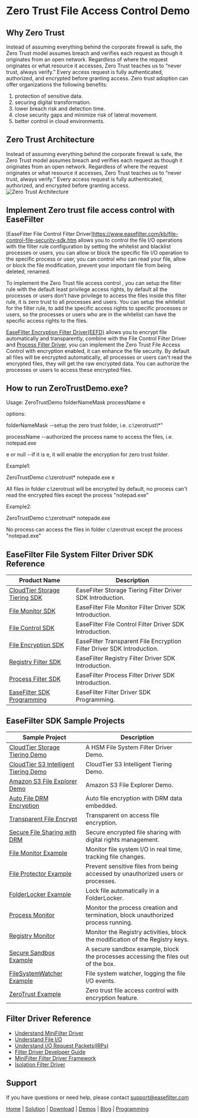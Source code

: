 # Zero Trust File Access Control Demo
## Why Zero Trust
Instead of assuming everything behind the corporate firewall is safe, the Zero Trust model assumes breach and verifies each request as though it originates from an open network. Regardless of where the request originates or what resource it accesses, Zero Trust teaches us to “never trust, always verify.” Every access request is fully authenticated, authorized, and encrypted before granting access. Zero trust adoption can offer organizations the following benefits:

1.  protection of sensitive data.
2.  securing digital transformation.
3.  lower breach risk and detection time.
4.	close security gaps and minimize risk of lateral movement.
5.  better control in cloud environments.

## Zero Trust Architecture
Instead of assuming everything behind the corporate firewall is safe, the Zero Trust model assumes breach and verifies each request as though it originates from an open network. Regardless of where the request originates or what resource it accesses, Zero Trust teaches us to “never trust, always verify.” Every access request is fully authenticated, authorized, and encrypted before granting access.
![Zero Trust Architecture](https://www.easefilter.com/images/ZeroTrust.png)
## Implement Zero trust file access control with EaseFilter
[EaseFilter File Control Filter Driver]https://www.easefilter.com/kb/file-control-file-security-sdk.htm allows you to control the file I/O operations with the filter rule configuration by setting the whitelist and blacklist processes or users, you can allow or block the specific file I/O operation to the specific process or user, you can control who can read your file, allow or block the file modification, prevent your important file from being deleted, renamed.

To implement the Zero Trust file access control , you can setup the filter rule with the default least privilege access rights, by default all the processes or users don’t have privilege to access the files inside this filter rule, it is zero trust to all processes and users. You can setup the whitelist for the filter rule, to add the specific access rights to specific processes or users, so the processes or users who are in the whitelist can have the specific access rights to the files.

[EaseFilter Encryption Filter Driver(EEFD)](https://www.easefilter.com/kb/transparent-file-encryption-filter-driver-sdk.htm) allows you to encrypt file automatically and transparently, combine with the File Control Filter Driver and [Process Filter Driver](https://www.easefilter.com/kb/process-filter-driver-sdk.htm), you can implement the Zero Trust File Access Control with encryption enabled, it can enhance the file security. By default all files will be encrypted automatically, all processes or users can't read the encrypted files, they will get the raw encrypted data. You can authorize the processes or users to access these encrypted files. 

## How to run ZeroTrustDemo.exe?

Usage: 	ZeroTrustDemo folderNameMask processName e

options:

folderNameMask       --setup the zero trust folder, i.e. c:\\zerotrust\\*"

processName          --authorized the process name to access the files, i.e. notepad.exe

e or null           --if it is e, it will enable the encryption for zero trust folder.

Example1:

ZeroTrustDemo c:\zerotrust\*  notepade.exe  e

All files in folder c:\zerotrust will be encrypted by default, no process can't read the encrypted files except the process "notepad.exe"

Example2:

ZeroTrustDemo c:\zerotrust\*  notepade.exe 

No process can access the files in folder c:\zerotrust except the process "notepad.exe"

## EaseFilter File System Filter Driver SDK Reference
| Product Name | Description |
| --- | --- |
| [CloudTier Storage Tiering SDK](https://www.easefilter.com/cloud/storage-tiering-sdk.htm) | EaseFilter Storage Tiering Filter Driver SDK Introduction. |
| [File Monitor SDK](https://www.easefilter.com/kb/file-monitor-filter-driver-sdk.htm) | EaseFilter File Monitor Filter Driver SDK Introduction. |
| [File Control SDK](https://www.easefilter.com/kb/file-control-file-security-sdk.htm) | EaseFilter File Control Filter Driver SDK Introduction. |
| [File Encryption SDK](https://www.easefilter.com/kb/transparent-file-encryption-filter-driver-sdk.htm) | EaseFilter Transparent File Encryption Filter Driver SDK Introduction. |
| [Registry Filter SDK](https://www.easefilter.com/kb/registry-filter-drive-sdk.htm) | EaseFilter Registry Filter Driver SDK Introduction. |
| [Process Filter SDK](https://www.easefilter.com/kb/process-filter-driver-sdk.htm) | EaseFilter Process Filter Driver SDK Introduction. |
| [EaseFilter SDK Programming](https://www.easefilter.com/kb/programming.htm) | EaseFilter Filter Driver SDK Programming. |

## EaseFilter SDK Sample Projects
| Sample Project | Description |
| --- | --- |
| [CloudTier Storage Tiering Demo](https://www.easefilter.com/cloud/cloudtier-storage-tiering-demo.htm) | A HSM File System Filter Driver Demo. |
| [CloudTier S3 Intelligent Tiering Demo](https://www.easefilter.com/cloud/cloudtier-s3-intelligent-tiering-demo.htm) | CloudTier S3 Intelligent Tiering Demo. |
| [Amazon S3 File Explorer Demo](https://www.easefilter.com/cloud/s3-browser-demo.htm) | Amazon S3 File Explorer Demo. |
| [Auto File DRM Encryption](https://www.easefilter.com/kb/auto-file-drm-encryption-tool.htm) | Auto file encryption with DRM data embedded. |
| [Transparent File Encrypt](https://www.easefilter.com/kb/AutoFileEncryption.htm) | Transparent on access file encryption. |
| [Secure File Sharing with DRM](https://www.easefilter.com/kb/DRM_Secure_File_Sharing.htm) | Secure encrypted file sharing with digital rights management. |
| [File Monitor Example](https://www.easefilter.com/kb/file-monitor-demo.htm) | Monitor file system I/O in real time, tracking file changes. |
| [File Protector Example](https://www.easefilter.com/kb/file-protector-demo.htm) | Prevent sensitive files from being accessed by unauthorized users or processes. |
| [FolderLocker Example](https://www.easefilter.com/kb/FolderLocker.htm) | Lock file automatically in a FolderLocker. |
| [Process Monitor](https://www.easefilter.com/kb/Process-Monitor.htm) | Monitor the process creation and termination, block unauthorized process running. |
| [Registry Monitor](https://www.easefilter.com/kb/RegMon.htm) | Monitor the Registry activities, block the modification of the Registry keys. |
| [Secure Sandbox Example](https://www.easefilter.com/kb/Secure-Sandbox.htm) |A secure sandbox example, block the processes accessing the files out of the box. |
| [FileSystemWatcher Example](https://www.easefilter.com/kb/FileSystemWatcher.htm) | File system watcher, logging the file I/O events. |
| [ZeroTrust Example](https://www.easefilter.com/kb/zero-trust-file-access-control-demo.htm) | Zero trust file access control with encryption feature. |

## Filter Driver Reference

* [Understand MiniFilter Driver](https://www.easefilter.com/kb/understand-minifilter.htm)
* [Understand File I/O](https://www.easefilter.com/kb/File_IO.htm)
* [Understand I/O Request Packets(IRPs)](https://www.easefilter.com/kb/understand-irps.htm)
* [Filter Driver Developer Guide](https://www.easefilter.com/kb/DeveloperGuide.htm)
* [MiniFilter Filter Driver Framework](https://www.easefilter.com/kb/minifilter-framework.htm)
* [Isolation Filter Driver](https://www.easefilter.com/kb/Isolation_Filter_Driver.htm)

## Support
If you have questions or need help, please contact support@easefilter.com 

[Home](https://www.easefilter.com/) | [Solution](https://www.easefilter.com/solutions.htm) | [Download](https://www.easefilter.com/download.htm) | [Demos](https://www.easefilter.com/online-fileio-test.aspx) | [Blog](https://blog.easefilter.com/) | [Programming](https://www.easefilter.com/kb/programming.htm)


